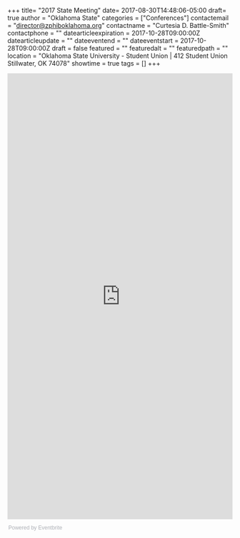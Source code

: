 +++
title= "2017 State Meeting"
date= 2017-08-30T14:48:06-05:00
draft= true
author = "Oklahoma State"
categories = ["Conferences"]
contactemail = "director@zphiboklahoma.org"
contactname = "Curtesia D. Battle-Smith"
contactphone = ""
datearticleexpiration = 2017-10-28T09:00:00Z
datearticleupdate = ""
dateeventend = ""
dateeventstart = 2017-10-28T09:00:00Z
draft = false
featured = ""
featuredalt = ""
featuredpath = ""
location = "Oklahoma State University - Student Union | 412 Student Union Stillwater, OK 74078"
showtime = true
tags = []
+++

<div style="width:100%; text-align:left;" ><iframe  src="https://www.eventbrite.com/e/2017-zeta-phi-beta-sorority-inc-oklahoma-state-leadership-meeting-tickets-37456237615?ref=eweb" frameborder="0" height="1000" width="100%" vspace="0" hspace="0" marginheight="5" marginwidth="5" scrolling="auto" allowtransparency="true"></iframe><div style="font-family:Helvetica, Arial; font-size:12px; padding:10px 0 5px; margin:2px; width:100%; text-align:left;" ><a class="powered-by-eb" style="color: #ADB0B6; text-decoration: none;" target="_blank" href="http://www.eventbrite.com/">Powered by Eventbrite</a></div></div>

